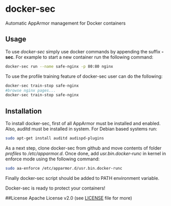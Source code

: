 # docker-sec
Automatic AppArmor management for Docker containers

## Usage
To use *docker-sec* simply use docker commands by appending the suffix **-sec**. For example to start a new container run the following command:

```bash
docker-sec run --name safe-nginx -p 80:80 nginx
```
To use the profile training feature of docker-sec user can do the following:
```bash
docker-sec train-stop safe-nginx
#browse nginx pages...
docker-sec train-stop safe-nginx
```

## Installation
To install docker-sec, first of all AppArmor must be installed and enabled.
Also, auditd must be installed in system. For Debian based systems run:

```bash
sudo apt-get install auditd audispd-plugins
```

As a next step, clone docker-sec from github and move contents of folder *profiles* to */etc/apparmor.d*. Once done, add *usr.bin.docker-runc* in kernel in enforce mode using the following command:

```bash
sudo aa-enforce /etc/apparmor.d/usr.bin.docker-runc
```

Finally docker-sec script should be added to PATH environment variable.

Docker-sec is ready to protect your containers!

##License
Apache License v2.0 (see [LICENSE](LICENSE) file for more)